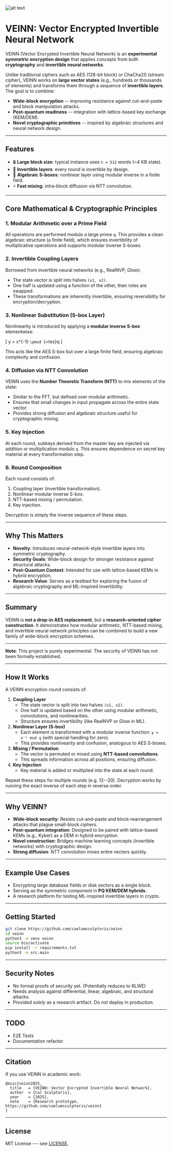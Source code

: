 ![alt text](veinn.jpg "But you have heard of me.")
# VEINN: Vector Encrypted Invertible Neural Network

VEINN (Vector Encrypted Invertible Neural Network) is an **experimental
symmetric encryption design** that applies concepts from both
**cryptography** and **invertible neural networks**.

Unlike traditional ciphers such as AES (128-bit block) or ChaCha20
(stream cipher), VEINN works on **large vector states** (e.g., hundreds
or thousands of elements) and transforms them through a sequence of
**invertible layers**. The goal is to combine:

-   **Wide-block encryption** -- improving resistance against
    cut-and-paste and block manipulation attacks.
-   **Post-quantum readiness** -- integration with lattice-based key
    exchange (KEM/DEM).
-   **Novel cryptographic primitives** -- inspired by algebraic
    structures and neural network design.

------------------------------------------------------------------------

## Features

- 🔒 **Large block size**: typical instance uses `n = 512` words (~4 KB state).
- 🔄 **Invertible layers**: every round is invertible by design.
- 🧮 **Algebraic S-boxes**: nonlinear layer using modular inverse in a finite field.
- ⚡ **Fast mixing**: intra-block diffusion via NTT convolution.

------------------------------------------------------------------------

## Core Mathematical & Cryptographic Principles

### 1. Modular Arithmetic over a Prime Field

All operations are performed modulo a large prime `q`.
This provides a clean algebraic structure (a finite field), which
ensures invertibility of multiplicative operations and supports modular
inverse S-boxes.

### 2. Invertible Coupling Layers

Borrowed from invertible neural networks (e.g., RealNVP, Glow):
- The state vector is split into halves `(x1, x2)`.
- One half is updated using a function of the other, then roles are
swapped.
- These transformations are inherently invertible, ensuring
reversibility for encryption/decryption.

### 3. Nonlinear Substitution (S-box Layer)

Nonlinearity is introduced by applying a **modular inverse S-box**
elementwise:

\[ y = x\^{-1} `\pmod `{=tex}q \]

This acts like the AES S-box but over a large finite field, ensuring
algebraic complexity and confusion.

### 4. Diffusion via NTT Convolution

VEINN uses the **Number Theoretic Transform (NTT)** to mix elements of
the state:
- Similar to the FFT, but defined over modular arithmetic.
- Ensures that small changes in input propagate across the entire state
vector.
- Provides strong diffusion and algebraic structure useful for
cryptographic mixing.

### 5. Key Injection

At each round, subkeys derived from the master key are injected via
addition or multiplication modulo `q`.
This ensures dependence on secret key material at every transformation
step.

### 6. Round Composition

Each round consists of: 
1. Coupling layer (invertible transformation).
2. Nonlinear modular inverse S-box.
3. NTT-based mixing / permutation.
4. Key injection.

Decryption is simply the inverse sequence of these steps.

------------------------------------------------------------------------

## Why This Matters

-   **Novelty**: Introduces neural-network-style invertible layers into
    symmetric cryptography.
-   **Security Goals**: Wide-block design for stronger resistance
    against structural attacks.
-   **Post-Quantum Context**: Intended for use with lattice-based KEMs
    in hybrid encryption.
-   **Research Value**: Serves as a testbed for exploring the fusion of
    algebraic cryptography and ML-inspired invertibility.

------------------------------------------------------------------------

## Summary

VEINN is **not a drop-in AES replacement**, but a **research-oriented
cipher construction**.
It demonstrates how modular arithmetic, NTT-based mixing, and invertible
neural network principles can be combined to build a new family of
wide-block encryption schemes.

------------------------------------------------------------------------

**Note**: This project is purely experimental. The security of VEINN has
not been formally established.

------------------------------------------------------------------------

## How It Works

A VEINN encryption round consists of:

1.  **Coupling Layer**
    -   The state vector is split into two halves `(x1, x2)`.
    -   One half is updated based on the other using modular arithmetic,
        convolutions, and nonlinearities.
    -   Structure ensures invertibility (like RealNVP or Glow in ML).
2.  **Nonlinear Layer (S-box)**
    -   Each element is transformed with a modular inverse function:
        `y = x⁻¹ mod q` (with special handling for zero).
    -   This provides nonlinearity and confusion, analogous to AES
        S-boxes.
3.  **Mixing / Permutation**
    -   The vector is permuted or mixed using **NTT-based
        convolutions**.
    -   This spreads information across all positions, ensuring
        diffusion.
4.  **Key Injection**
    -   Key material is added or multiplied into the state at each
        round.

Repeat these steps for multiple rounds (e.g. 12--20). Decryption works
by running the exact inverse of each step in reverse order.

------------------------------------------------------------------------

## Why VEINN?

-   **Wide-block security**: Resists cut-and-paste and
    block-rearrangement attacks that plague small-block ciphers.
-   **Post-quantum integration**: Designed to be paired with
    lattice-based KEMs (e.g., Kyber) as a DEM in hybrid encryption.
-   **Novel construction**: Bridges machine learning concepts
    (invertible networks) with cryptographic design.
-   **Strong diffusion**: NTT convolution mixes entire vectors quickly.

------------------------------------------------------------------------

## Example Use Cases

-   Encrypting large database fields or disk sectors as a single block.
-   Serving as the symmetric component in **PQ KEM/DEM hybrids**.
-   A research platform for testing ML-inspired invertible layers in
    crypto.

------------------------------------------------------------------------

## Getting Started

``` bash
git clone https://github.com/caelumsculptoris/veinn
cd veinn
python3 -m venv veinn
source bin/activate
pip install -r requirements.txt
python3 -m src.main
```
------------------------------------------------------------------------

## Security Notes

-   No formal proofs of security yet. (Potentially reduces to RLWE)
-   Needs analysis against differential, linear, algebraic, and
    structural attacks.
-   Provided *solely* as a research artifact. Do not deploy in
    production.

------------------------------------------------------------------------

## TODO

- E2E Tests
- Documentation refactor

------------------------------------------------------------------------

## Citation

If you use VEINN in academic work:

    @misc{veinn2025,
      title   = {VEINN: Vector Encrypted Invertible Neural Network},
      author  = {Cal Sculptoris},
      year    = {2025},
      note    = {Research prototype, https://github.com/caelumsculptoris/veinn}
    }

------------------------------------------------------------------------

## License

MIT License --- see [LICENSE](LICENSE).
